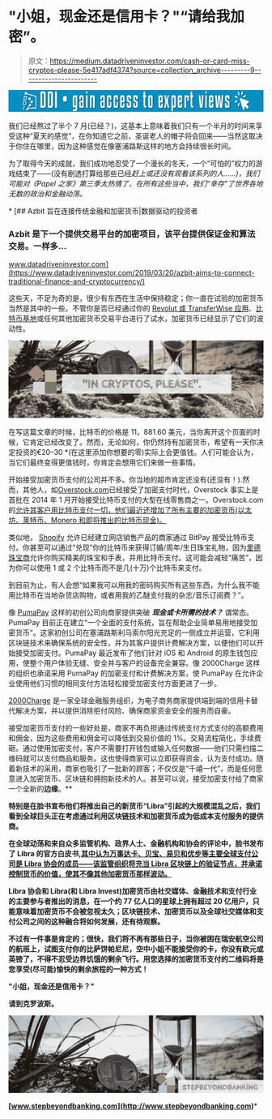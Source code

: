 # "小姐，现金还是信用卡？"“请给我加密”。

> 原文：<https://medium.datadriveninvestor.com/cash-or-card-miss-cryptos-please-5e417adf4374?source=collection_archive---------9----------------------->

[![](img/6decd664ed4ce31d6b6b75c9d892d1cb.png)](http://www.track.datadriveninvestor.com/1B9E)

我们已经熬过了半个 7 月(已经？)，这基本上意味着我们只有一个半月的时间来享受这种“夏天的感觉”，在你知道它之前，圣诞老人的帽子将会回来——当然这取决于你住在哪里，因为这种感觉在像塞浦路斯这样的地方会持续很长时间。

为了取得今天的成就，我们成功地忍受了一个漫长的冬天，一个“可怕的”权力的游戏结束了——(没有剧透打算给那些已经*赶上或还没有观看该系列的人……)，我们可能对《Papel 之家》第三季太热情了，在所有这些当中，我们“幸存”了世界各地无数的政治和金融动荡。*

*[](https://www.datadriveninvestor.com/2019/03/20/azbit-aims-to-connect-traditional-finance-and-cryptocurrency/) [## Azbit 旨在连接传统金融和加密货币|数据驱动的投资者

### Azbit 是下一个提供交易平台的加密项目，该平台提供保证金和算法交易。一样多…

www.datadriveninvestor.com](https://www.datadriveninvestor.com/2019/03/20/azbit-aims-to-connect-traditional-finance-and-cryptocurrency/) 

这些天，不足为奇的是，很少有东西在生活中保持稳定；你一直在试验的加密货币当然是其中的一些。不管你是否已经通过你的 [Revolut 或 TransferWise 应用](http://stepbeyondbanking.com/2018/06/22/revolut-v-transferwise-weve-done-it-for-you/)、[比特币基地](https://www.coinbase.com/)或任何其他加密货币交易平台进行了试水，加密货币已经显示了它们的波动性。

![](img/d85279293aeb89b906bf5d087bf64ff0.png)

在写这篇文章的时候，比特币的价格是 11，881.60 美元，当你离开这个页面的时候，它肯定已经改变了。然而，无论如何，你仍然持有加密货币，希望有一天你决定投资的€20–30 *(在这里添加你想要的零)实际上会更值钱。人们可能会认为，当它们最终变得更值钱时，你肯定会想用它们来做一些事情。

开始接受加密货币支付的公司并不多。你当地的超市肯定还没有(还没有！).然而，其他人，如[Overstock.com](https://www.overstock.com/blockchain?aid=10712286&pid=8186513&sid=68756X1554900Xcfa3fcb2accbffc7fd22d22c0863924f&cjevent=0bc18c5c43e9fc3d824293dde903c327e7c03401fb75e4578&entrytrigger=noshow&exittrigger=noshow)已经接受了加密支付时代，Overstock 事实上是首批在 2014 年 1 月开始接受比特币支付的大型在线零售商之一。Overstock.com 的[允许其客户用比特币支付一切，他们最近还增加了所有主要的加密货币(以太坊、莱特币、Monero 和即将推出的比特币现金)。](https://www.overstock.com/blockchain?aid=10712286&pid=8186513&sid=68756X1554900Xcfa3fcb2accbffc7fd22d22c0863924f&cjevent=0bc18c5c43e9fc3d824293dde903c327e7c03401fb75e4578&entrytrigger=noshow&exittrigger=noshow)

类似地， [Shopify](https://www.shopify.com/bitcoin) 允许已经建立网店销售产品的商家通过 BitPay 接受比特币支付。你甚至可以通过“兑现”你的比特币来获得订婚/周年/生日珠宝礼物，因为[里德珠宝商](https://www.reeds.com/bitcoin.html)允许你购买精美的珠宝和手表，并用比特币支付。这可能会减轻“痛苦”，因为你可以使用 1 或 2 个比特币而不是几(十万)个比特币来支付。

到目前为止，有人会想“如果我可以用我的密码购买所有这些东西，为什么我不能用比特币在当地杂货店购物，或者用我的乙醚支付我的杂志/音乐订阅费？”。

像 [PumaPay](https://pumapay.io/#/home) 这样的初创公司向商家提供突破 ***现金或卡所需的技术？*** 谓常态。PumaPay 目前正在建立“一个全面的支付系统，旨在帮助企业简单易用地接受加密货币”。这家初创公司在塞浦路斯利马索尔阳光充足的一侧成立并运营，它利用区块链技术来确保系统的安全性，并为其客户提供计费解决方案，以便他们可以开始接受加密支付。PumaPay 最近发布了他们针对 iOS 和 Android 的原生钱包应用，使整个用户体验无缝、安全并与客户的设备完全兼容。像 2000Charge 这样的组织也承诺采用 PumaPay 的加密支付和计费解决方案，使 PumaPay 在允许企业使用他们习惯的相同支付方法轻松接受加密支付方面更进了一步。

[2000Charge](https://www.2000charge.com/about-our-company.html) 是一家全球金融服务组织，为电子商务商家提供端到端的信用卡替代解决方案，并以提供消除拒付风险、确保商家资金安全的服务而自豪。

接受加密货币支付的一些好处是，商家不再负担通过传统支付方式支付的高额费用和佣金，因为这些费用和佣金可以降低到交易价值的 1%。交易流程简化，手续费砸。通过使用加密支付，客户不需要打开钱包或输入任何数据——他们只需扫描二维码就可以支付商品和服务。这也使得商家可以立即获得资金，认为支付成功。随着新技术的采用，商家也吸引了一批新的顾客；不仅仅是“千禧一代”，而是任何愿意进入加密货币、区块链和拥抱新技术的人。甚至可以说，接受加密支付给了商家一个全新的****边缘****。**

**特别是在脸书宣布他们将推出自己的新货币“Libra”引起的大规模混乱之后，我们看到全球巨头正在考虑通过利用区块链技术和加密货币成为低成本支付服务的提供商。**

**在全球动荡和来自众多监管机构、政界人士、金融机构和协会的评论中，脸书发布了 Libra 的官方白皮书[,其中认为万事达卡、贝宝、易贝和优步等主要全球支付公司是 Libra 协会的成员——该监管组织将充当 Libra 区块链上的验证节点，并承诺控制货币的价值，使其不像其他加密货币那样波动。](https://libra.org/en-US/white-paper/)**

**Libra 协会和 Libra(和 Libra Invest)加密货币由社交媒体、金融技术和支付行业的主要参与者推出的消息，在一个约 77 亿人口的星球上拥有超过 20 亿用户，只能意味着加密货币不会被忽视太久；区块链技术、加密货币以及全球社交媒体和支付公司之间的这种融合将如何发展，还有待观察。**

**不过有一件事是肯定的；很快，我们将不再有那些日子，当你被困在瑞安航空公司的航班上，试图支付你的比萨饼帕尼尼，空中小姐不能接受你的卡，你没有欧元或英镑了，不得不忍受边界饥饿的剩余飞行。用您选择的加密货币支付的二维码将是您享受(尽可能)愉快的剩余旅程的一种方式！**

**"小姐，现金还是信用卡？"**

**请到克罗波斯。**

**![](img/1cefa31f1b86ec4e20ef5e575a21847c.png)**

**[www.stepbeyondbanking.com](http://www.stepbeyondbanking.com)***